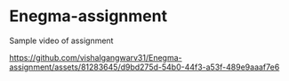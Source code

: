 # Enegma-assignment

Sample video of assignment


https://github.com/vishalgangwarv31/Enegma-assignment/assets/81283645/d9bd275d-54b0-44f3-a53f-489e9aaaf7e6

